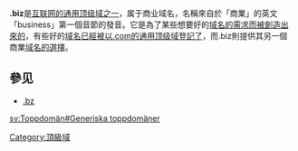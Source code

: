 **.biz**是[互联网的](../Page/互联网.md "wikilink")[通用顶级域之一](../Page/通用顶级域.md "wikilink")，属于商业域名，名稱來自於「商業」的英文「business」第一個音節的發音。它是為了某些想要好的[域名的需求而被創造出來的](../Page/域名.md "wikilink")，有些好的[域名已經被以](../Page/域名.md "wikilink")[.com的](../Page/.com.md "wikilink")[通用顶级域登記了](../Page/通用顶级域.md "wikilink")，而.biz則提供其另一個商業[域名的選擇](../Page/域名.md "wikilink")。

## 參见

  - [.bz](../Page/.bz.md "wikilink")

[sv:Toppdomän\#Generiska
toppdomäner](../Page/sv:Toppdomän#Generiska_toppdomäner.md "wikilink")

[Category:頂級域](https://zh.wikipedia.org/wiki/Category:頂級域 "wikilink")